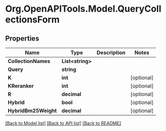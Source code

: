 # Org.OpenAPITools.Model.QueryCollectionsForm

## Properties

Name | Type | Description | Notes
------------ | ------------- | ------------- | -------------
**CollectionNames** | **List&lt;string&gt;** |  | 
**Query** | **string** |  | 
**K** | **int** |  | [optional] 
**KReranker** | **int** |  | [optional] 
**R** | **decimal** |  | [optional] 
**Hybrid** | **bool** |  | [optional] 
**HybridBm25Weight** | **decimal** |  | [optional] 

[[Back to Model list]](../../README.md#documentation-for-models) [[Back to API list]](../../README.md#documentation-for-api-endpoints) [[Back to README]](../../README.md)

